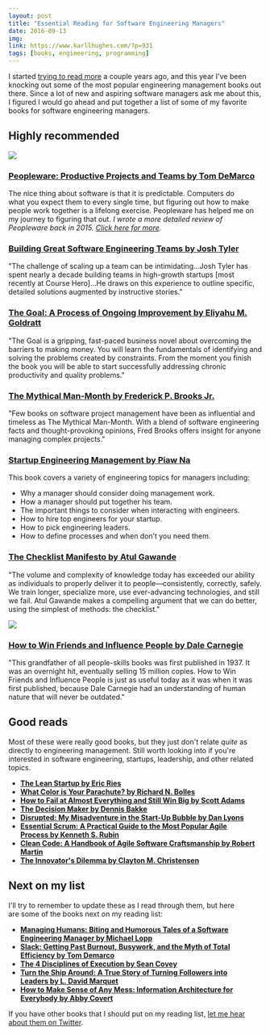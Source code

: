 ```yaml
---
layout: post
title: "Essential Reading for Software Engineering Managers"
date: 2016-09-13
img: 
link: https://www.karllhughes.com/?p=931
tags: [books, engineering, programming]
---
```

I started [trying to read more](https://www.karllhughes.com/2015/trello-as-a-reading-list/) a couple years ago, and this year I've been knocking out some of the most popular engineering management books out there. Since a lot of new and aspiring software managers ask me about this, I figured I would go ahead and put together a list of some of my favorite books for software engineering managers.

## Highly recommended

![](https://i.imgur.com/LViJWlM.jpg)

### [Peopleware: Productive Projects and Teams by Tom DeMarco](http://amzn.to/2cGxfoK)

The nice thing about software is that it is predictable. Computers do what you expect them to every single time, but figuring out how to make people work together is a lifelong exercise. Peopleware has helped me on my journey to figuring that out. _I wrote a more detailed review of Peopleware back in 2015\. [Click here for more](https://www.karllhughes.com/posts/peopleware/)._ 

### [Building Great Software Engineering Teams by Josh Tyler](http://amzn.to/2c8oKVF) 

"The challenge of scaling up a team can be intimidating...Josh Tyler has spent nearly a decade building teams in high-growth startups [most recently at Course Hero]...He draws on this experience to outline specific, detailed solutions augmented by instructive stories."

### [The Goal: A Process of Ongoing Improvement by Eliyahu M. Goldratt](http://amzn.to/2clpCCh)

"The Goal is a gripping, fast-paced business novel about overcoming the barriers to making money. You will learn the fundamentals of identifying and solving the problems created by constraints. From the moment you finish the book you will be able to start successfully addressing chronic productivity and quality problems." 

### [The Mythical Man-Month by Frederick P. Brooks Jr.](http://amzn.to/2ccFrxR)

"Few books on software project management have been as influential and timeless as The Mythical Man-Month. With a blend of software engineering facts and thought-provoking opinions, Fred Brooks offers insight for anyone managing complex projects."

### [Startup Engineering Management by Piaw Na](http://amzn.to/2ctXdNr)

This book covers a variety of engineering topics for managers including:

*   Why a manager should consider doing management work.
*   How a manager should put together his team.
*   The important things to consider when interacting with engineers.
*   How to hire top engineers for your startup.
*   How to pick engineering leaders.
*   How to define processes and when don’t you need them.

### [The Checklist Manifesto by Atul Gawande](http://amzn.to/2cVk0zV)

"The volume and complexity of knowledge today has exceeded our ability as individuals to properly deliver it to people—consistently, correctly, safely. We train longer, specialize more, use ever-advancing technologies, and still we fail. Atul Gawande makes a compelling argument that we can do better, using the simplest of methods: the checklist."

![](http://i.imgur.com/kxUTUTJ.jpg)

### [How to Win Friends and Influence People by Dale Carnegie](http://amzn.to/2cDFKE3)

"This grandfather of all people-skills books was first published in 1937\. It was an overnight hit, eventually selling 15 million copies. How to Win Friends and Influence People is just as useful today as it was when it was first published, because Dale Carnegie had an understanding of human nature that will never be outdated."

## Good reads

Most of these were really good books, but they just don't relate _quite_ as directly to engineering management. Still worth looking into if you're interested in software engineering, startups, leadership, and other related topics. 

- **[The Lean Startup by Eric Ries](http://amzn.to/2ccHgut)**
- **[What Color is Your Parachute? by Richard N. Bolles](http://amzn.to/2ccHqSG)**
- **[How to Fail at Almost Everything and Still Win Big by Scott Adams](http://amzn.to/2c8CxLU)**
- **[The Decision Maker by Dennis Bakke](http://amzn.to/2c8Dzrs)**
- **[Disrupted: My Misadventure in the Start-Up Bubble by Dan Lyons](http://amzn.to/2c8BYC0)**
- **[Essential Scrum: A Practical Guide to the Most Popular Agile Process by Kenneth S. Rubin](http://amzn.to/2ccGcGU)**
- **[Clean Code: A Handbook of Agile Software Craftsmanship by Robert Martin](http://amzn.to/2cjAohP)**
- **[The Innovator's Dilemma by Clayton M. Christensen](http://amzn.to/2cjz9Py)**

## Next on my list

I'll try to remember to update these as I read through them, but here are some of the books next on my reading list:

- **[Managing Humans: Biting and Humorous Tales of a Software Engineering Manager by Michael Lopp](http://amzn.to/2cjzlyr)**
- **[Slack: Getting Past Burnout, Busywork, and the Myth of Total Efficiency by Tom Demarco](http://amzn.to/2cVkW7A)**
- **[The 4 Disciplines of Execution by Sean Covey](http://amzn.to/2clrlHP)**
- **[Turn the Ship Around: A True Story of Turning Followers into Leaders by L. David Marquet](http://amzn.to/2ccHodv)**
- **[How to Make Sense of Any Mess: Information Architecture for Everybody by Abby Covert](http://amzn.to/2ccI9Dv)**

If you have other books that I should put on my reading list, [let me hear about them on Twitter](https://www.twitter.com/karllhughes).
